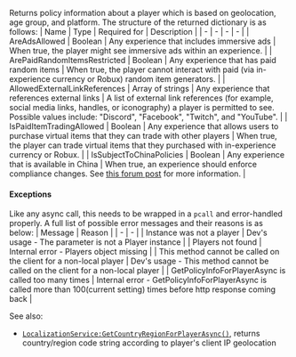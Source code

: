 Returns policy information about a player which is based on geolocation,
age group, and platform. The structure of the returned dictionary is as
follows:
| Name | Type | Required for | Description |
| - | - | - | - |
| AreAdsAllowed | Boolean | Any experience that includes immersive ads | When true, the player might see immersive ads within an experience. |
| ArePaidRandomItemsRestricted | Boolean | Any experience that has paid random items | When true, the player cannot interact with paid (via in-experience currency or Robux) random item generators. |
| AllowedExternalLinkReferences | Array of strings | Any experience that references external links | A list of external link references (for example, social media links, handles, or iconography) a player is permitted to see. Possible values include: "Discord", "Facebook", "Twitch", and "YouTube". |
| IsPaidItemTradingAllowed | Boolean | Any experience that allows users to purchase virtual items that they can trade with other players | When true, the player can trade virtual items that they purchased with in-experience currency or Robux. |
| IsSubjectToChinaPolicies | Boolean | Any experience that is available in China | When true, an experience should enforce compliance changes. See [this forum post](https://create.roblox.com/docs/https://devforum.roblox.com/t/new-programs-available-roblox-china-licensed-to-operate/1023361) for more information. |

#### Exceptions

Like any async call, this needs to be wrapped in a `pcall` and
error-handled properly. A full list of possible error messages and their
reasons is as below:
| Message | Reason |
| - | - |
| Instance was not a player | Dev's usage - The parameter is not a Player instance |
| Players not found | Internal error - Players object missing |
| This method cannot be called on the client for a non-local player | Dev's usage - This method cannot be called on the client for a non-local player |
| GetPolicyInfoForPlayerAsync is called too many times | Internal error - GetPolicyInfoForPlayerAsync is called more than 100(current setting) times before http response coming back |

See also:

- [`LocalizationService:GetCountryRegionForPlayerAsync()`](https://create.roblox.com/docs/reference/engine/classes/LocalizationService#GetCountryRegionForPlayerAsync), returns
country/region code string according to player's client IP geolocation
